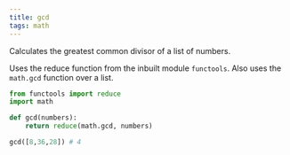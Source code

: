 ```yaml
---
title: gcd
tags: math
---
```

Calculates the greatest common divisor of a list of numbers.

Uses the reduce function from the inbuilt module `functools`. Also uses the `math.gcd` function over a list.

```python
from functools import reduce
import math

def gcd(numbers):
    return reduce(math.gcd, numbers)
```

``` python
gcd([8,36,28]) # 4
```